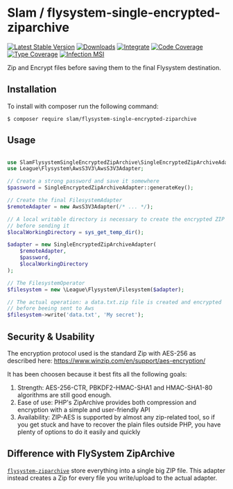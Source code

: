 # Slam / flysystem-single-encrypted-ziparchive

[![Latest Stable Version](https://img.shields.io/packagist/v/slam/flysystem-single-encrypted-ziparchive.svg)](https://packagist.org/packages/slam/flysystem-single-encrypted-ziparchive)
[![Downloads](https://img.shields.io/packagist/dt/slam/flysystem-single-encrypted-ziparchive.svg)](https://packagist.org/packages/slam/flysystem-single-encrypted-ziparchive)
[![Integrate](https://github.com/Slamdunk/flysystem-single-encrypted-ziparchive/workflows/Integrate/badge.svg?branch=master)](https://github.com/Slamdunk/flysystem-single-encrypted-ziparchive/actions)
[![Code Coverage](https://codecov.io/gh/Slamdunk/flysystem-single-encrypted-ziparchive/coverage.svg?branch=master)](https://codecov.io/gh/Slamdunk/flysystem-single-encrypted-ziparchive?branch=master)
[![Type Coverage](https://shepherd.dev/github/Slamdunk/flysystem-single-encrypted-ziparchive/coverage.svg)](https://shepherd.dev/github/Slamdunk/flysystem-single-encrypted-ziparchive)
[![Infection MSI](https://badge.stryker-mutator.io/github.com/Slamdunk/flysystem-single-encrypted-ziparchive/master)](https://dashboard.stryker-mutator.io/reports/github.com/Slamdunk/flysystem-single-encrypted-ziparchive/master)

Zip and Encrypt files before saving them to the final Flysystem destination.

## Installation

To install with composer run the following command:

```console
$ composer require slam/flysystem-single-encrypted-ziparchive
```

## Usage

```php

use SlamFlysystemSingleEncryptedZipArchive\SingleEncryptedZipArchiveAdapter;
use League\Flysystem\AwsS3V3\AwsS3V3Adapter;

// Create a strong password and save it somewhere
$password = SingleEncryptedZipArchiveAdapter::generateKey();

// Create the final FilesystemAdapter
$remoteAdapter = new AwsS3V3Adapter(/* ... */);

// A local writable directory is necessary to create the encrypted ZIP
// before sending it
$localWorkingDirectory = sys_get_temp_dir();

$adapter = new SingleEncryptedZipArchiveAdapter(
    $remoteAdapter,
    $password,
    $localWorkingDirectory
);

// The FilesystemOperator
$filesystem = new \League\Flysystem\Filesystem($adapter);

// The actual operation: a data.txt.zip file is created and encrypted
// before beeing sent to Aws
$filesystem->write('data.txt', 'My secret');
```

## Security & Usability

The encryption protocol used is the standard Zip with AES-256 as described here:
https://www.winzip.com/en/support/aes-encryption/

It has been choosen because it best fits all the following goals:

1. Strength: AES-256-CTR, PBKDF2-HMAC-SHA1 and HMAC-SHA1-80 algorithms are still
   good enough.
1. Ease of use: PHP's ZipArchive provides both compression and encryption with
   a simple and user-friendly API
1. Availability: ZIP-AES is supported by almost any zip-related tool, so if you
   get stuck and have to recover the plain files outside PHP, you have plenty
   of options to do it easily and quickly

## Difference with FlySystem ZipArchive

[`flysystem-ziparchive`](https://github.com/thephpleague/flysystem-ziparchive/tree/2.x)
store everything into a single big ZIP file. This adapter instead creates
a Zip for every file you write/upload to the actual adapter.
